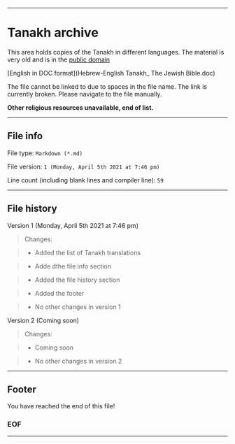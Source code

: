 
***

# Tanakh archive

This area holds copies of the Tanakh in different languages. The material is very old and is in the [public domain](/PUBLIC_DOMAIN.md)

[English in DOC format](Hebrew-English Tanakh_ The Jewish Bible.doc)

The file cannot be linked to due to spaces in the file name. The link is currently broken. Please navigate to the file manually.

**Other religious resources unavailable, end of list.**

***

## File info

File type: `Markdown (*.md)`

File version: `1 (Monday, April 5th 2021 at 7:46 pm)`

Line count (including blank lines and compiler line): `59`

***

## File history

Version 1 (Monday, April 5th 2021 at 7:46 pm)

> Changes:

> * Added the list of Tanakh translations
  
> * Adde dthe file info section

> * Added the file history section

> * Added the footer

> * No other changes in version 1

Version 2 (Coming soon)

> Changes:

> * Coming soon

> * No other changes in version 2

***

## Footer

You have reached the end of this file!

### EOF

***
